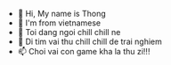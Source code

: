 - 👋 Hi, My name is Thong
- 👀 I'm from vietnamese
- 🌱 Toi dang ngoi chill chill ne
- 💞️ Di tim vai thu chill chill de trai nghiem
- 📫 Choi vai con game kha la thu zi!!!


